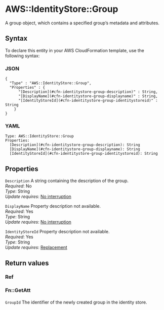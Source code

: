 # AWS::IdentityStore::Group<a name="aws-resource-identitystore-group"></a>

A group object, which contains a specified group’s metadata and attributes\.

## Syntax<a name="aws-resource-identitystore-group-syntax"></a>

To declare this entity in your AWS CloudFormation template, use the following syntax:

### JSON<a name="aws-resource-identitystore-group-syntax.json"></a>

```
{
  "Type" : "AWS::IdentityStore::Group",
  "Properties" : {
      "[Description](#cfn-identitystore-group-description)" : String,
      "[DisplayName](#cfn-identitystore-group-displayname)" : String,
      "[IdentityStoreId](#cfn-identitystore-group-identitystoreid)" : String
    }
}
```

### YAML<a name="aws-resource-identitystore-group-syntax.yaml"></a>

```
Type: AWS::IdentityStore::Group
Properties: 
  [Description](#cfn-identitystore-group-description): String
  [DisplayName](#cfn-identitystore-group-displayname): String
  [IdentityStoreId](#cfn-identitystore-group-identitystoreid): String
```

## Properties<a name="aws-resource-identitystore-group-properties"></a>

`Description`  <a name="cfn-identitystore-group-description"></a>
A string containing the description of the group\.  
*Required*: No  
*Type*: String  
*Update requires*: [No interruption](https://docs.aws.amazon.com/AWSCloudFormation/latest/UserGuide/using-cfn-updating-stacks-update-behaviors.html#update-no-interrupt)

`DisplayName`  <a name="cfn-identitystore-group-displayname"></a>
Property description not available\.  
*Required*: Yes  
*Type*: String  
*Update requires*: [No interruption](https://docs.aws.amazon.com/AWSCloudFormation/latest/UserGuide/using-cfn-updating-stacks-update-behaviors.html#update-no-interrupt)

`IdentityStoreId`  <a name="cfn-identitystore-group-identitystoreid"></a>
Property description not available\.  
*Required*: Yes  
*Type*: String  
*Update requires*: [Replacement](https://docs.aws.amazon.com/AWSCloudFormation/latest/UserGuide/using-cfn-updating-stacks-update-behaviors.html#update-replacement)

## Return values<a name="aws-resource-identitystore-group-return-values"></a>

### Ref<a name="aws-resource-identitystore-group-return-values-ref"></a>

### Fn::GetAtt<a name="aws-resource-identitystore-group-return-values-fn--getatt"></a>

#### <a name="aws-resource-identitystore-group-return-values-fn--getatt-fn--getatt"></a>

`GroupId`  <a name="GroupId-fn::getatt"></a>
The identifier of the newly created group in the identity store\.